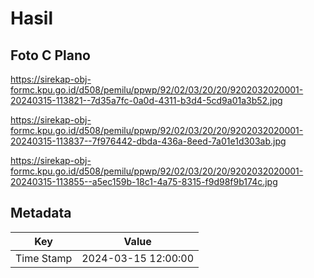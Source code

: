 # Hasil

## Foto C Plano

https://sirekap-obj-formc.kpu.go.id/d508/pemilu/ppwp/92/02/03/20/20/9202032020001-20240315-113821--7d35a7fc-0a0d-4311-b3d4-5cd9a01a3b52.jpg

https://sirekap-obj-formc.kpu.go.id/d508/pemilu/ppwp/92/02/03/20/20/9202032020001-20240315-113837--7f976442-dbda-436a-8eed-7a01e1d303ab.jpg

https://sirekap-obj-formc.kpu.go.id/d508/pemilu/ppwp/92/02/03/20/20/9202032020001-20240315-113855--a5ec159b-18c1-4a75-8315-f9d98f9b174c.jpg


## Metadata

| Key        | Value               |
| ---------- | ------------------- |
| Time Stamp | 2024-03-15 12:00:00 |



